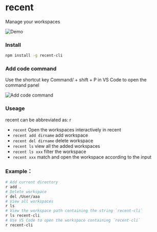 # recent
Manage your workspaces

![Demo](https://cdn.jsdelivr.net/gh/zhujm/myfiles@master/images/7f353804-0dd3-47b9-8ca3-ab09a3012253.gif)

### Install
```bash
npm install -g recent-cli
```

### Add code command
Use the shortcut key Command/ + shift + P in VS Code to open the command panel

![Add code command](https://cdn.jsdelivr.net/gh/zhujm/myfiles@master/images/image-20211123190136479.png)

### Useage
recent can be abbreviated as: r
- `recent` Open the workspaces interactively in recent
- `recent add dirname` add workspace
- `recent del dirname` delete workspace
- `recent ls` view all the added workspaces
- `recent ls xxx` filter the workspace
- `recent xxx` match and open the workspace according to the input


### Example：
```bash
# Add current directory
r add . 
# Delete workspace
r del /User/aaa
# View all workspaces
r ls
# View the workspace path containing the string `recent-cli`
r ls recent-cli
# Use VS Code to open the workspace containing `recent-cli`
r recent-cli
```